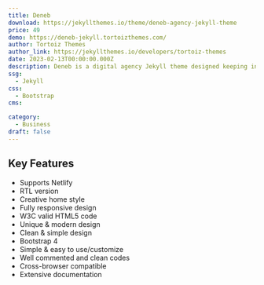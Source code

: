 ```yaml
---
title: Deneb
download: https://jekyllthemes.io/theme/deneb-agency-jekyll-theme
price: 49
demo: https://deneb-jekyll.tortoizthemes.com/
author: Tortoiz Themes
author_link: https://jekyllthemes.io/developers/tortoiz-themes
date: 2023-02-13T00:00:00.000Z
description: Deneb is a digital agency Jekyll theme designed keeping in mind all types of agencies such as SEO agency, web design agency, web dev agency etc.
ssg:
  - Jekyll
css:
  - Bootstrap
cms:

category:
  - Business
draft: false
---
```


## Key Features

- Supports Netlify
- RTL version
- Creative home style
- Fully responsive design
- W3C valid HTML5 code
- Unique & modern design
- Clean & simple design
- Bootstrap 4
- Simple & easy to use/customize
- Well commented and clean codes
- Cross-browser compatible
- Extensive documentation

